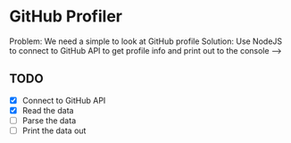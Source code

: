 # GitHub Profiler

Problem: We need a simple to look at GitHub profile
Solution: Use NodeJS to connect to GitHub API to get profile info and print out to the console -->

## TODO

- [x] Connect to GitHub API
- [x] Read the data
- [ ] Parse the data
- [ ] Print the data out
